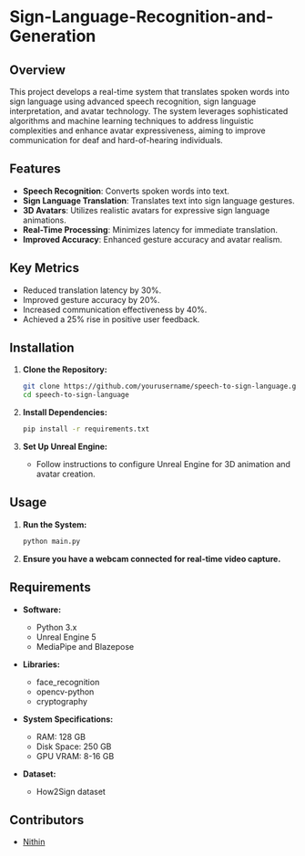 # Sign-Language-Recognition-and-Generation

## Overview

This project develops a real-time system that translates spoken words into sign language using advanced speech recognition, sign language interpretation, and avatar technology. The system leverages sophisticated algorithms and machine learning techniques to address linguistic complexities and enhance avatar expressiveness, aiming to improve communication for deaf and hard-of-hearing individuals.

## Features

- **Speech Recognition**: Converts spoken words into text.
- **Sign Language Translation**: Translates text into sign language gestures.
- **3D Avatars**: Utilizes realistic avatars for expressive sign language animations.
- **Real-Time Processing**: Minimizes latency for immediate translation.
- **Improved Accuracy**: Enhanced gesture accuracy and avatar realism.

## Key Metrics

- Reduced translation latency by 30%.
- Improved gesture accuracy by 20%.
- Increased communication effectiveness by 40%.
- Achieved a 25% rise in positive user feedback.

## Installation

1. **Clone the Repository:**

   ```bash
   git clone https://github.com/yourusername/speech-to-sign-language.git
   cd speech-to-sign-language
   ```

2. **Install Dependencies:**

   ```bash
   pip install -r requirements.txt
   ```

3. **Set Up Unreal Engine:**
   - Follow instructions to configure Unreal Engine for 3D animation and avatar creation.

## Usage

1. **Run the System:**

   ```bash
   python main.py
   ```

2. **Ensure you have a webcam connected for real-time video capture.**

## Requirements

- **Software:**

  - Python 3.x
  - Unreal Engine 5
  - MediaPipe and Blazepose

- **Libraries:**

  - face_recognition
  - opencv-python
  - cryptography

- **System Specifications:**

  - RAM: 128 GB
  - Disk Space: 250 GB
  - GPU VRAM: 8-16 GB

- **Dataset:**

  - How2Sign dataset

## Contributors

- [Nithin](https://github.com/NithinRoyale/)
